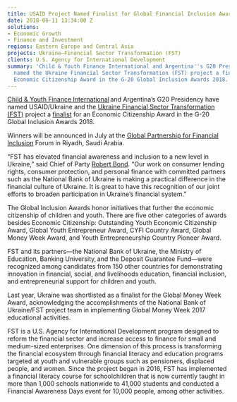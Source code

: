 ```yaml
---
title: USAID Project Named Finalist for Global Financial Inclusion Award
date: 2018-06-11 13:34:00 Z
solutions:
- Economic Growth
- Finance and Investment
regions: Eastern Europe and Central Asia
projects: Ukraine—Financial Sector Transformation (FST)
clients: U.S. Agency for International Development
summary: 'Child & Youth Finance International and Argentina''s G20 Presidency have
  named the Ukraine Financial Sector Transformation (FST) project a finalist for an
  Economic Citizenship Award in the G-20 Global Inclusion Awards 2018. '
---
```


[Child & Youth Finance International](https://childfinanceinternational.org/initiatives/awards.html) and Argentina’s G20 Presidency have named USAID/Ukraine and the [Ukraine Financial Sector Transformation (FST)](https://www.dai.com/our-work/projects/ukraine-transforming-financial-sector-fst) project a [finalist](http://childfinanceinternational.org/resources/global-inclusion-awards/2018/GIA_Finalists_2018.pdf) for an Economic Citizenship Award in the G-20 Global Inclusion Awards 2018.

Winners will be announced in July at the [Global Partnership for Financial Inclusion](https://www.gpfi.org/about-gpfi) Forum in Riyadh, Saudi Arabia.

“FST has elevated financial awareness and inclusion to a new level in Ukraine,” said Chief of Party [Robert Bond](https://www.dai.com/who-we-are/our-team/robert-bond). “Our work on consumer lending rights, consumer protection, and personal finance with committed partners such as the National Bank of Ukraine is making a practical difference in the financial culture of Ukraine. It is great to have this recognition of our joint efforts to broaden participation in Ukraine’s financial system.”

The Global Inclusion Awards honor initiatives that further the economic citizenship of children and youth. There are five other categories of awards besides Economic Citizenship: Outstanding Youth Economic Citizenship Award, Global Youth Entrepreneur Award, CYFI Country Award, Global Money Week Award, and Youth Entrepreneurship Country Pioneer Award.

FST and its partners—the National Bank of Ukraine, the Ministry of Education, Banking University, and the Deposit Guarantee Fund—were recognized among candidates from 150 other countries for demonstrating innovation in financial, social, and livelihoods education, financial inclusion, and entrepreneurial support for children and youth.

Last year, Ukraine was shortlisted as a finalist for the Global Money Week Award, acknowledging the accomplishments of the National Bank of Ukraine/FST project team in implementing Global Money Week 2017 educational activities.

FST is a U.S. Agency for International Development program designed to reform the financial sector and increase access to finance for small and medium-sized enterprises. One dimension of this process is transforming the financial ecosystem through financial literacy and education programs targeted at youth and vulnerable groups such as pensioners, displaced people, and women. Since the project began in 2016, FST has implemented a financial literacy course for schoolchildren that is now currently taught in more than 1,000 schools nationwide to 41,000 students and conducted a Financial Awareness Days event for 10,000 people, among other activities.